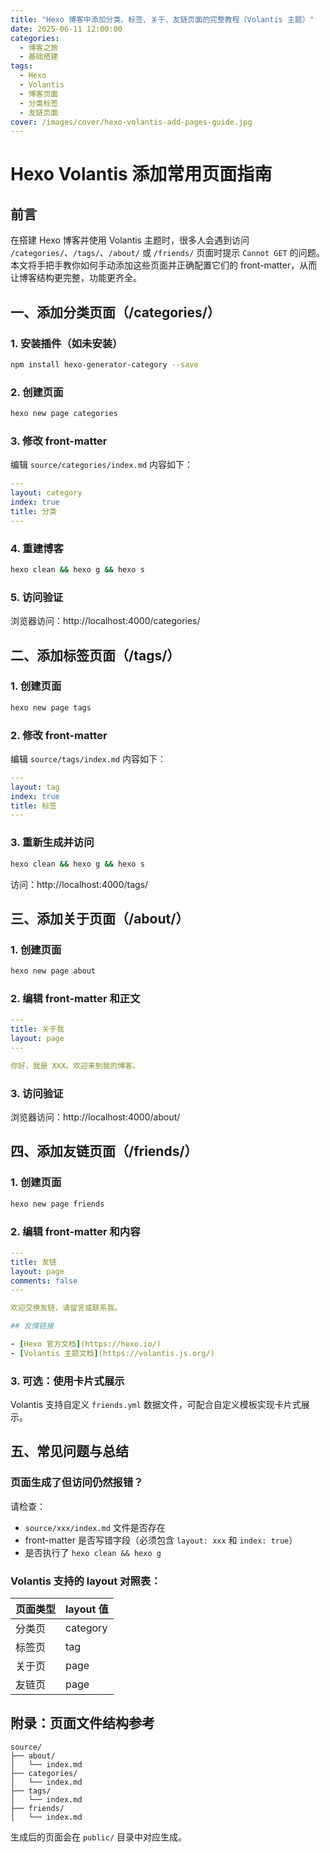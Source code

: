 ```yaml
---
title: "Hexo 博客中添加分类、标签、关于、友链页面的完整教程（Volantis 主题）"
date: 2025-06-11 12:00:00
categories:
  - 博客之旅
  - 基础搭建
tags:
  - Hexo
  - Volantis
  - 博客页面
  - 分类标签
  - 友链页面
cover: /images/cover/hexo-volantis-add-pages-guide.jpg
---
```

# Hexo Volantis 添加常用页面指南

## 前言
在搭建 Hexo 博客并使用 Volantis 主题时，很多人会遇到访问 `/categories/`、`/tags/`、`/about/` 或 `/friends/` 页面时提示 `Cannot GET` 的问题。本文将手把手教你如何手动添加这些页面并正确配置它们的 front-matter，从而让博客结构更完整，功能更齐全。

## 一、添加分类页面（/categories/）

### 1. 安装插件（如未安装）
```bash
npm install hexo-generator-category --save
```

### 2. 创建页面
```bash
hexo new page categories
```

### 3. 修改 front-matter
编辑 `source/categories/index.md` 内容如下：

```yaml
---
layout: category
index: true
title: 分类
---
```

### 4. 重建博客
```bash
hexo clean && hexo g && hexo s
```

### 5. 访问验证
浏览器访问：http://localhost:4000/categories/

## 二、添加标签页面（/tags/）

### 1. 创建页面
```bash
hexo new page tags
```

### 2. 修改 front-matter
编辑 `source/tags/index.md` 内容如下：

```yaml
---
layout: tag
index: true
title: 标签
---
```

### 3. 重新生成并访问
```bash
hexo clean && hexo g && hexo s
```
访问：http://localhost:4000/tags/

## 三、添加关于页面（/about/）

### 1. 创建页面
```bash
hexo new page about
```

### 2. 编辑 front-matter 和正文
```yaml
---
title: 关于我
layout: page
---

你好，我是 XXX。欢迎来到我的博客。
```

### 3. 访问验证
浏览器访问：http://localhost:4000/about/

## 四、添加友链页面（/friends/）

### 1. 创建页面
```bash
hexo new page friends
```

### 2. 编辑 front-matter 和内容
```yaml
---
title: 友链
layout: page
comments: false
---

欢迎交换友链，请留言或联系我。

## 友情链接

- [Hexo 官方文档](https://hexo.io/)
- [Volantis 主题文档](https://volantis.js.org/)
```

### 3. 可选：使用卡片式展示
Volantis 支持自定义 `friends.yml` 数据文件，可配合自定义模板实现卡片式展示。

## 五、常见问题与总结

### 页面生成了但访问仍然报错？
请检查：
- `source/xxx/index.md` 文件是否存在
- front-matter 是否写错字段（必须包含 `layout: xxx` 和 `index: true`）
- 是否执行了 `hexo clean && hexo g`

### Volantis 支持的 layout 对照表：

| 页面类型 | layout 值 |
|----------|-----------|
| 分类页   | category  |
| 标签页   | tag       |
| 关于页   | page      |
| 友链页   | page      |

## 附录：页面文件结构参考

```
source/
├── about/
│   └── index.md
├── categories/
│   └── index.md
├── tags/
│   └── index.md
├── friends/
│   └── index.md
```

生成后的页面会在 `public/` 目录中对应生成。
